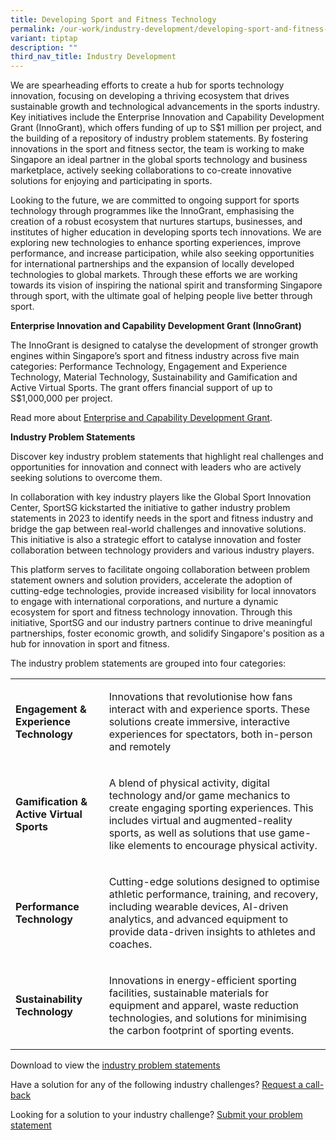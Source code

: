 ```yaml
---
title: Developing Sport and Fitness Technology
permalink: /our-work/industry-development/developing-sport-and-fitness-technology/
variant: tiptap
description: ""
third_nav_title: Industry Development
---
```

<p>We are spearheading efforts to create a hub for sports technology innovation,
focusing on developing a thriving ecosystem that drives sustainable growth
and technological advancements in the sports industry. Key initiatives
include the Enterprise Innovation and Capability Development Grant (InnoGrant),
which offers funding of up to S$1 million per project, and the building
of a repository of industry problem statements. By fostering innovations
in the sport and fitness sector, the team is working to make Singapore
an ideal partner in the global sports technology and business marketplace,
actively seeking collaborations to co-create innovative solutions for enjoying
and participating in sports.</p>
<p>Looking to the future, we are committed to ongoing support for sports
technology through programmes like the InnoGrant, emphasising the creation
of a robust ecosystem that nurtures startups, businesses, and institutes
of higher education in developing sports tech innovations. We are exploring
new technologies to enhance sporting experiences, improve performance,
and increase participation, while also seeking opportunities for international
partnerships and the expansion of locally developed technologies to global
markets. Through these efforts we are working towards its vision of inspiring
the national spirit and transforming Singapore through sport, with the
ultimate goal of helping people live better through sport.</p>
<p><strong>Enterprise Innovation and Capability Development Grant (InnoGrant)</strong>
</p>
<p>The InnoGrant is designed to catalyse the development of stronger growth
engines within Singapore’s sport and fitness industry across five main
categories: Performance Technology, Engagement and Experience Technology,
Material Technology, Sustainability and Gamification and Active Virtual
Sports. The grant offers financial support of up to S$1,000,000 per project.</p>
<p>Read more about <a href="https://www.sportsingapore.gov.sg/support-resources/support-for-sport-businesses/grants/the-enterprise-innovation-and-capability/" rel="noopener nofollow" target="_blank">Enterprise and Capability Development Grant</a>.</p>
<p><strong>Industry Problem Statements</strong>
</p>
<p>Discover key industry problem statements that highlight real challenges
and opportunities for innovation and connect with leaders who are actively
seeking solutions to overcome them.</p>
<p>In collaboration with key industry players like the Global Sport Innovation
Center, SportSG kickstarted the initiative to gather industry problem statements
in 2023 to identify needs in the sport and fitness industry and bridge
the gap between real-world challenges and innovative solutions. This initiative
is also a strategic effort to catalyse innovation and foster collaboration
between technology providers and various industry players.</p>
<p>This platform serves to facilitate ongoing collaboration between problem
statement owners and solution providers, accelerate the adoption of cutting-edge
technologies, provide increased visibility for local innovators to engage
with international corporations, and nurture a dynamic ecosystem for sport
and fitness technology innovation. Through this initiative, SportSG and
our industry partners continue to drive meaningful partnerships, foster
economic growth, and solidify Singapore's position as a hub for innovation
in sport and fitness.</p>
<p>The industry problem statements are grouped into four categories:</p>
<p></p>
<table style="minWidth: 50px">
<colgroup>
<col>
<col>
</colgroup>
<tbody>
<tr>
<td rowspan="1" colspan="1">
<p><strong>Engagement &amp; Experience Technology</strong>
</p>
</td>
<td rowspan="1" colspan="1">
<p>Innovations that revolutionise how fans interact with and experience sports.
These solutions create immersive, interactive experiences for spectators,
both in-person and remotely</p>
</td>
</tr>
<tr>
<td rowspan="1" colspan="1">
<p><strong>Gamification &amp; Active Virtual Sports</strong>
</p>
</td>
<td rowspan="1" colspan="1">
<p>A blend of physical activity, digital technology and/or game mechanics
to create engaging sporting experiences. This includes virtual and augmented-reality
sports, as well as solutions that use game-like elements to encourage physical
activity.</p>
</td>
</tr>
<tr>
<td rowspan="1" colspan="1">
<p><strong>Performance Technology</strong>
</p>
</td>
<td rowspan="1" colspan="1">
<p>Cutting-edge solutions designed to optimise athletic performance, training,
and recovery, including wearable devices, AI-driven analytics, and advanced
equipment to provide data-driven insights to athletes and coaches.</p>
</td>
</tr>
<tr>
<td rowspan="1" colspan="1">
<p><strong>Sustainability Technology</strong>
</p>
</td>
<td rowspan="1" colspan="1">
<p>Innovations in energy-efficient sporting facilities, sustainable materials
for equipment and apparel, waste reduction technologies, and solutions
for minimising the carbon footprint of sporting events.</p>
</td>
</tr>
</tbody>
</table>
<p>Download to view the <a href="https://go.gov.sg/ps-list" rel="noopener nofollow" target="_blank">industry problem statements</a>
</p>
<p>Have a solution for any of the following industry challenges? <a href="https://go.gov.sg/ps-solution" rel="noopener nofollow" target="_blank">Request a call-back</a>
</p>
<p>Looking for a solution to your industry challenge? <a href="https://go.gov.sg/ps-submit" rel="noopener nofollow" target="_blank">Submit your problem statement</a>
</p>
<p></p>
<p></p>